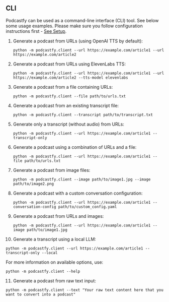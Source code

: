 ## CLI

Podcastfy can be used as a command-line interface (CLI) tool. See below some usage examples.
Please make sure you follow configuration instructions first - [See Setup](README.md#setup).

1. Generate a podcast from URLs (using OpenAI TTS by default):
   ```
   python -m podcastfy.client --url https://example.com/article1 --url https://example.com/article2
   ```

2. Generate a podcast from URLs using ElevenLabs TTS:
   ```
   python -m podcastfy.client --url https://example.com/article1 --url https://example.com/article2 --tts-model elevenlabs
   ```

3. Generate a podcast from a file containing URLs:
   ```
   python -m podcastfy.client --file path/to/urls.txt
   ```

4. Generate a podcast from an existing transcript file:
   ```
   python -m podcastfy.client --transcript path/to/transcript.txt
   ```

5. Generate only a transcript (without audio) from URLs:
   ```
   python -m podcastfy.client --url https://example.com/article1 --transcript-only
   ```

6. Generate a podcast using a combination of URLs and a file:
   ```
   python -m podcastfy.client --url https://example.com/article1 --file path/to/urls.txt
   ```

7. Generate a podcast from image files:
   ```
   python -m podcastfy.client --image path/to/image1.jpg --image path/to/image2.png
   ```

8. Generate a podcast with a custom conversation configuration:
   ```
   python -m podcastfy.client --url https://example.com/article1 --conversation-config path/to/custom_config.yaml
   ```

9. Generate a podcast from URLs and images:
   ```
   python -m podcastfy.client --url https://example.com/article1 --image path/to/image1.jpg
   ```
   
10. Generate a transcript using a local LLM:
   ```
   python -m podcastfy.client --url https://example.com/article1 --transcript-only --local
   ```

For more information on available options, use:
   ```
   python -m podcastfy.client --help
   ```

11. Generate a podcast from raw text input:
   ```
   python -m podcastfy.client --text "Your raw text content here that you want to convert into a podcast"
   ```
